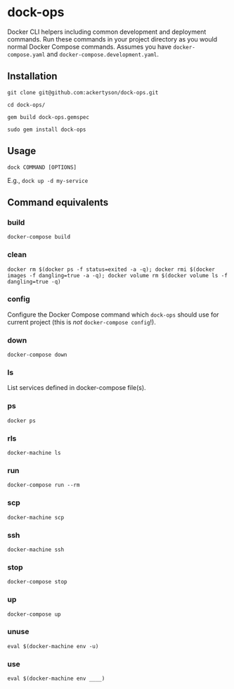 # dock-ops

Docker CLI helpers including common development and deployment commands. Run
these commands in your project directory as you would normal Docker Compose
commands. Assumes you have `docker-compose.yaml` and
`docker-compose.development.yaml`.

## Installation

`git clone git@github.com:ackertyson/dock-ops.git`

`cd dock-ops/`

`gem build dock-ops.gemspec`

`sudo gem install dock-ops`

## Usage

`dock COMMAND [OPTIONS]`

E.g., `dock up -d my-service`

## Command equivalents

### build

`docker-compose build`

### clean

`docker rm $(docker ps -f status=exited -a -q); docker rmi $(docker images -f dangling=true -a -q); docker volume rm $(docker volume ls -f dangling=true -q)`

### config

Configure the Docker Compose command which `dock-ops` should use for current
project (this is *not* `docker-compose config`!).

### down

`docker-compose down`

### ls

List services defined in docker-compose file(s).

### ps

`docker ps`

### rls

`docker-machine ls`

### run

`docker-compose run --rm`

### scp

`docker-machine scp`

### ssh

`docker-machine ssh`

### stop

`docker-compose stop`

### up

`docker-compose up`

### unuse

`eval $(docker-machine env -u)`

### use

`eval $(docker-machine env ____)`
